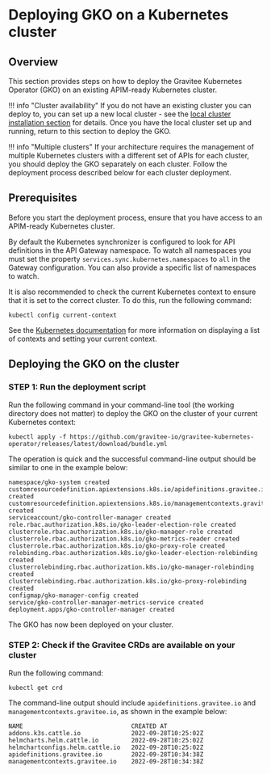 # Deploying GKO on a Kubernetes cluster

## Overview

This section provides steps on how to deploy the Gravitee Kubernetes Operator (GKO) on an existing APIM-ready Kubernetes cluster.

!!! info "Cluster availability" If you do not have an existing cluster you can deploy to, you can set up a new local cluster - see the [local cluster installation section](apim-kubernetes-operator-installation-local.md) for details. Once you have the local cluster set up and running, return to this section to deploy the GKO.

!!! info "Multiple clusters" If your architecture requires the management of multiple Kubernetes clusters with a different set of APIs for each cluster, you should deploy the GKO separately on each cluster. Follow the deployment process described below for each cluster deployment.

## Prerequisites

Before you start the deployment process, ensure that you have access to an APIM-ready Kubernetes cluster.

By default the Kubernetes synchronizer is configured to look for API definitions in the API Gateway namespace. To watch all namespaces you must set the property `services.sync.kubernetes.namespaces` to `all` in the Gateway configuration. You can also provide a specific list of namespaces to watch.

It is also recommended to check the current Kubernetes context to ensure that it is set to the correct cluster. To do this, run the following command:

```
kubectl config current-context
```

See the [Kubernetes documentation](https://kubernetes.io/docs/reference/kubectl/cheatsheet/#kubectl-context-and-configuration) for more information on displaying a list of contexts and setting your current context.

## Deploying the GKO on the cluster

### STEP 1: Run the deployment script

Run the following command in your command-line tool (the working directory does not matter) to deploy the GKO on the cluster of your current Kubernetes context:

```
kubectl apply -f https://github.com/gravitee-io/gravitee-kubernetes-operator/releases/latest/download/bundle.yml
```

The operation is quick and the successful command-line output should be similar to one in the example below:

```
namespace/gko-system created
customresourcedefinition.apiextensions.k8s.io/apidefinitions.gravitee.io created
customresourcedefinition.apiextensions.k8s.io/managementcontexts.gravitee.io created
serviceaccount/gko-controller-manager created
role.rbac.authorization.k8s.io/gko-leader-election-role created
clusterrole.rbac.authorization.k8s.io/gko-manager-role created
clusterrole.rbac.authorization.k8s.io/gko-metrics-reader created
clusterrole.rbac.authorization.k8s.io/gko-proxy-role created
rolebinding.rbac.authorization.k8s.io/gko-leader-election-rolebinding created
clusterrolebinding.rbac.authorization.k8s.io/gko-manager-rolebinding created
clusterrolebinding.rbac.authorization.k8s.io/gko-proxy-rolebinding created
configmap/gko-manager-config created
service/gko-controller-manager-metrics-service created
deployment.apps/gko-controller-manager created
```

The GKO has now been deployed on your cluster.

### STEP 2: Check if the Gravitee CRDs are available on your cluster

Run the following command:

```
kubectl get crd
```

The command-line output should include `apidefinitions.gravitee.io` and `managementcontexts.gravitee.io`, as shown in the example below:

```
NAME                              CREATED AT
addons.k3s.cattle.io              2022-09-28T10:25:02Z
helmcharts.helm.cattle.io         2022-09-28T10:25:02Z
helmchartconfigs.helm.cattle.io   2022-09-28T10:25:02Z
apidefinitions.gravitee.io        2022-09-28T10:34:38Z
managementcontexts.gravitee.io    2022-09-28T10:34:38Z
```

